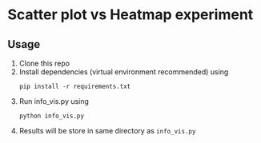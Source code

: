 # Scatter plot vs Heatmap experiment

## Usage
1. Clone this repo
2. Install dependencies (virtual environment recommended) using
   ```console
   pip install -r requirements.txt
   ```
3. Run info_vis.py using
   ```console
   python info_vis.py
   ```
5. Results will be store in same directory as `info_vis.py`
